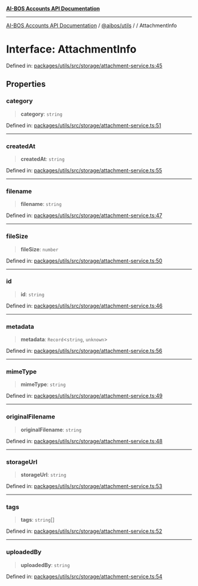 [**AI-BOS Accounts API Documentation**](../../../README.md)

***

[AI-BOS Accounts API Documentation](../../../README.md) / [@aibos/utils](../README.md) / [](../README.md) / AttachmentInfo

# Interface: AttachmentInfo

Defined in: [packages/utils/src/storage/attachment-service.ts:45](https://github.com/pohlai88/accounts/blob/48103fb36d28b2b9bfb33472b6de2f719773cde9/packages/utils/src/storage/attachment-service.ts#L45)

## Properties

### category

> **category**: `string`

Defined in: [packages/utils/src/storage/attachment-service.ts:51](https://github.com/pohlai88/accounts/blob/48103fb36d28b2b9bfb33472b6de2f719773cde9/packages/utils/src/storage/attachment-service.ts#L51)

***

### createdAt

> **createdAt**: `string`

Defined in: [packages/utils/src/storage/attachment-service.ts:55](https://github.com/pohlai88/accounts/blob/48103fb36d28b2b9bfb33472b6de2f719773cde9/packages/utils/src/storage/attachment-service.ts#L55)

***

### filename

> **filename**: `string`

Defined in: [packages/utils/src/storage/attachment-service.ts:47](https://github.com/pohlai88/accounts/blob/48103fb36d28b2b9bfb33472b6de2f719773cde9/packages/utils/src/storage/attachment-service.ts#L47)

***

### fileSize

> **fileSize**: `number`

Defined in: [packages/utils/src/storage/attachment-service.ts:50](https://github.com/pohlai88/accounts/blob/48103fb36d28b2b9bfb33472b6de2f719773cde9/packages/utils/src/storage/attachment-service.ts#L50)

***

### id

> **id**: `string`

Defined in: [packages/utils/src/storage/attachment-service.ts:46](https://github.com/pohlai88/accounts/blob/48103fb36d28b2b9bfb33472b6de2f719773cde9/packages/utils/src/storage/attachment-service.ts#L46)

***

### metadata

> **metadata**: `Record`\<`string`, `unknown`\>

Defined in: [packages/utils/src/storage/attachment-service.ts:56](https://github.com/pohlai88/accounts/blob/48103fb36d28b2b9bfb33472b6de2f719773cde9/packages/utils/src/storage/attachment-service.ts#L56)

***

### mimeType

> **mimeType**: `string`

Defined in: [packages/utils/src/storage/attachment-service.ts:49](https://github.com/pohlai88/accounts/blob/48103fb36d28b2b9bfb33472b6de2f719773cde9/packages/utils/src/storage/attachment-service.ts#L49)

***

### originalFilename

> **originalFilename**: `string`

Defined in: [packages/utils/src/storage/attachment-service.ts:48](https://github.com/pohlai88/accounts/blob/48103fb36d28b2b9bfb33472b6de2f719773cde9/packages/utils/src/storage/attachment-service.ts#L48)

***

### storageUrl

> **storageUrl**: `string`

Defined in: [packages/utils/src/storage/attachment-service.ts:53](https://github.com/pohlai88/accounts/blob/48103fb36d28b2b9bfb33472b6de2f719773cde9/packages/utils/src/storage/attachment-service.ts#L53)

***

### tags

> **tags**: `string`[]

Defined in: [packages/utils/src/storage/attachment-service.ts:52](https://github.com/pohlai88/accounts/blob/48103fb36d28b2b9bfb33472b6de2f719773cde9/packages/utils/src/storage/attachment-service.ts#L52)

***

### uploadedBy

> **uploadedBy**: `string`

Defined in: [packages/utils/src/storage/attachment-service.ts:54](https://github.com/pohlai88/accounts/blob/48103fb36d28b2b9bfb33472b6de2f719773cde9/packages/utils/src/storage/attachment-service.ts#L54)

